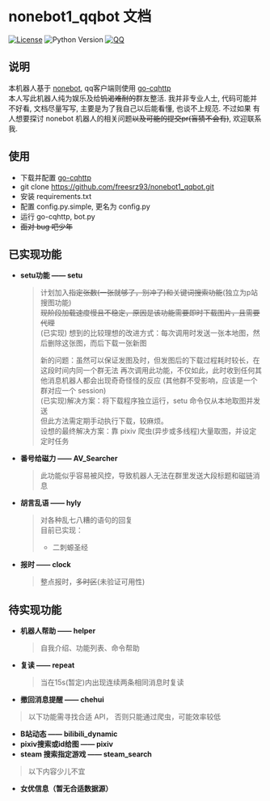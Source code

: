 # nonebot1_qqbot 文档

[![License](https://img.shields.io/github/license/nonebot/nonebot.svg)](LICENSE)
![Python Version](https://img.shields.io/badge/python-3.7+-blue.svg)
[![QQ](https://img.shields.io/badge/QQ-1526334563-brightgreen)](http://wpa.qq.com/msgrd?v=3&uin=1526334563&site=qq&menu=yes)
## 说明
本机器人基于 [nonebot](https://github.com/nonebot/nonebot), qq客户端则使用 [go-cqhttp](https://github.com/Mrs4s/go-cqhttp)   
本人写此机器人纯为娱乐及给~~饥渴难耐的~~群友整活. 我并非专业人士, 代码可能并不好看, 文档尽量写写, 主要是为了我自己以后能看懂, 也谈不上规范. 不过如果
有人想要探讨 nonebot 机器人的相关问题~~以及可能的提交pr(盲猜不会有)~~, 欢迎联系我.

## 使用

* 下载并配置 [go-cqhttp](https://github.com/Mrs4s/go-cqhttp)
* git clone https://github.com/freesrz93/nonebot1_qqbot.git
* 安装 requirements.txt
* 配置 config.py.simple, 更名为 config.py
* 运行 go-cqhttp, bot.py
* ~~面对 bug 吧少年~~

## 已实现功能

* **setu功能 —— setu**
  > 计划加入~~指定张数(一张就够了，别冲了)和关键词搜索功能~~(独立为p站搜图功能)  
  > ~~现阶段加载速度慢且不稳定，原因是该功能需要即时下载图片，且需要代理~~  
  > (已实现) 想到的比较理想的改进方式：每次调用时发送一张本地图，然后删除这张图，而后下载一张新图
  >
  > 新的问题：虽然可以保证发图及时，但发图后的下载过程耗时较长，在这段时间内同一个群无法
  > 再次调用此功能，不仅如此，此时收到任何其他消息机器人都会出现奇奇怪怪的反应
  > (其他群不受影响，应该是一个群对应一个 session)  
  > (已实现)解决方案：将下载程序独立运行，setu 命令仅从本地取图并发送  
  > 但此方法需定期手动执行下载，较麻烦。  
  > 设想的最终解决方案：靠 pixiv 爬虫(异步或多线程)大量取图，并设定定时任务
* **番号给磁力 —— AV_Searcher**
  > 此功能似乎容易被风控，导致机器人无法在群里发送大段标题和磁链消息

* **胡言乱语 —— hyly**
  > 对各种乱七八糟的语句的回复  
  > 目前已实现：
  > * 二刺螈圣经
* **报时 —— clock**
  > 整点报时，~~多时区~~(未验证可用性)

## 待实现功能

* **机器人帮助 —— helper**
  > 自我介绍、功能列表、命令帮助
* **复读 —— repeat**
  > 当在15s(暂定)内出现连续两条相同消息时复读

* **撤回消息提醒 —— chehui**

> 以下功能需寻找合适 API， 否则只能通过爬虫，可能效率较低

* **B站动态 —— bilibili_dynamic**
* **pixiv搜索或id给图 —— pixiv**
* **steam 搜索指定游戏 —— steam_search**

> 以下内容少儿不宜

* **女优信息（暂无合适数据源）**




